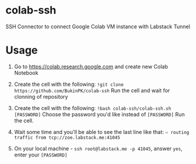 # colab-ssh
SSH Connector to connect Google Colab VM instance with Labstack Tunnel

# Usage

1. Go to https://colab.research.google.com and create new Colab Notebook

2. Create the cell with the following: `!git clone https://github.com/BukinPK/colab-ssh` Run the cell and wait for clonning of repository

3. Create the cell with the following: `!bash colab-ssh/colab-ssh.sh [PASSWORD]` Choose the password you'd like instead of `[PASSWORD]` Run the cell.

4. Wait some time and you'll be able to see the last line like that: `⇨ routing traffic from tcp://zoe.labstack.me:41045`

5. On your local machine - `ssh root@labstack.me -p 41045`, answer `yes`, enter your `[PASSWORD]`

